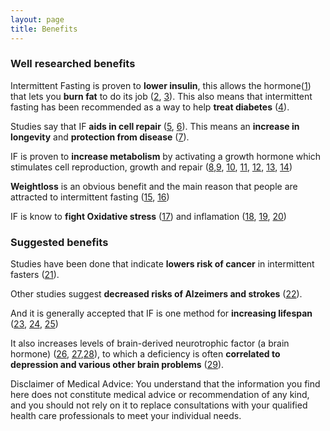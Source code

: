 ```yaml
---
layout: page
title: Benefits
---
```


### Well researched benefits

Intermittent Fasting is proven to **lower insulin**, this allows the hormone([1](https://en.wikipedia.org/wiki/Hormone-sensitive_lipase)) that lets you **burn fat** to do its job ([2](http://www.ncbi.nlm.nih.gov/pubmed/15640462), [3](http://www.sciencedirect.com/science/article/pii/S193152441400200X)). This also means that intermittent fasting has been recommended as a way to help **treat diabetes** ([4](https://www.diabetesselfmanagement.com/blog/intermittent-fasting-not-so-fast/)).

Studies say that IF **aids in cell repair** ([5](http://www.ncbi.nlm.nih.gov/pmc/articles/PMC3106288/), [6](http://www.ncbi.nlm.nih.gov/pubmed/21106691)). This means an **increase in longevity** and **protection from disease** ([7](https://www.ncbi.nlm.nih.gov/pmc/articles/PMC2622429/)).

IF is proven to **increase metabolism** by  activating a growth hormone which stimulates cell reproduction, growth and repair ([8](https://www.ncbi.nlm.nih.gov/pubmed/2405717),[9](https://en.wikipedia.org/wiki/Growth_hormone), [10](https://www.ncbi.nlm.nih.gov/pubmed/10837292), [11](http://www.ncbi.nlm.nih.gov/pmc/articles/PMC329619/), [12](http://www.ncbi.nlm.nih.gov/pubmed/1548337), [13](http://www.ncbi.nlm.nih.gov/pubmed/12425705), [14](http://www.ncbi.nlm.nih.gov/pubmed/2355952))

**Weightloss** is an obvious benefit and the main reason that people are attracted to intermittent fasting  ([15](http://www.translationalres.com/article/S1931-5244(14)00200-X/abstract), [16](http://www.ncbi.nlm.nih.gov/pubmed/21410865))

IF is know to **fight Oxidative stress** ([17](http://www.sciencedirect.com/science/article/pii/S095528630400261X)) and inflamation ([18](http://www.ncbi.nlm.nih.gov/pubmed/17291990/), [19](http://www.ncbi.nlm.nih.gov/pubmed/17374948), [20](http://www.ncbi.nlm.nih.gov/pubmed/23244540))

### Suggested benefits

Studies have been done that indicate **lowers risk of cancer** in intermittent fasters ([21](https://www.ncbi.nlm.nih.gov/pubmed/24048020)).

Other studies suggest **decreased risks of Alzeimers and strokes** ([22](http://www.ncbi.nlm.nih.gov/pmc/articles/PMC2844782/)).

And it is generally accepted that IF is one method for **increasing lifespan** ([23](http://geronj.oxfordjournals.org/content/38/1/36.short), [24](http://www.sciencedirect.com/science/article/pii/S0047637400001093), [25](http://www.karger.com/Article/Abstract/212538))

It also increases levels of brain-derived neurotrophic factor (a brain hormone) ([26](http://www.ncbi.nlm.nih.gov/pubmed/11220789), [27](http://www.ncbi.nlm.nih.gov/pubmed/16011467),[28](http://www.ncbi.nlm.nih.gov/pmc/articles/PMC151440/)), to which a deficiency is often **correlated to depression and various other brain problems** ([29](http://www.ncbi.nlm.nih.gov/pmc/articles/PMC3022308/)).

<p class="message">
Disclaimer of Medical Advice: You understand that the information you find here does not constitute medical advice or recommendation of any kind, and you should not rely on it to replace consultations with your qualified health care professionals to meet your individual needs.
</p>